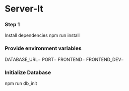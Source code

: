 # Server-It

### Step 1
Install dependencies
npm run install

### Provide environment variables
DATABASE_URL=
PORT=
FRONTEND=
FRONTEND_DEV=

### Initialize Database
npm run db_init

